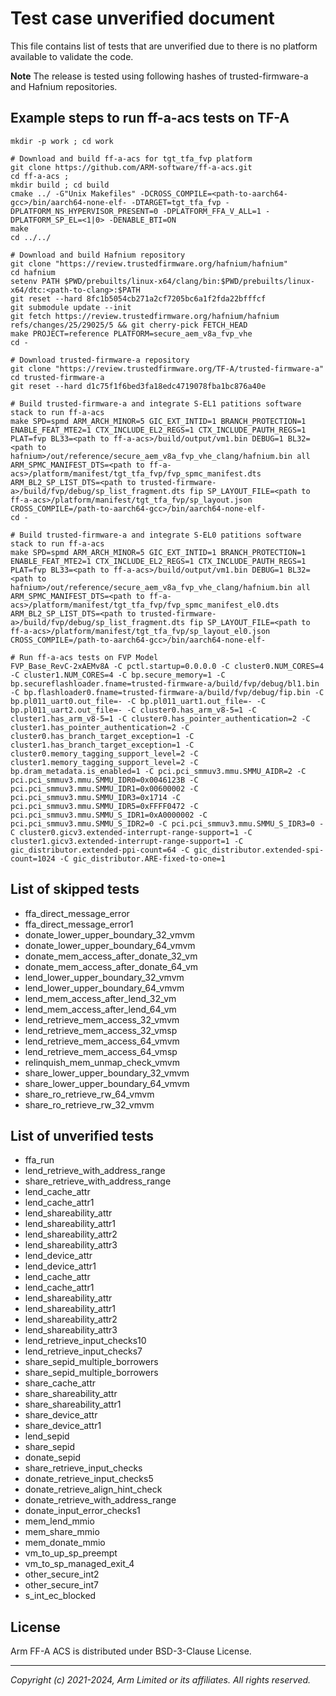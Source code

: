 
# Test case unverified document

This file contains list of tests that are unverified
due to there is no platform available to validate the code.

**Note**
The release is tested using following hashes of trusted-firmware-a
and Hafnium repositories.

## Example steps to run ff-a-acs tests on TF-A
```
mkdir -p work ; cd work

# Download and build ff-a-acs for tgt_tfa_fvp platform
git clone https://github.com/ARM-software/ff-a-acs.git
cd ff-a-acs ;
mkdir build ; cd build
cmake ../ -G"Unix Makefiles" -DCROSS_COMPILE=<path-to-aarch64-gcc>/bin/aarch64-none-elf- -DTARGET=tgt_tfa_fvp -DPLATFORM_NS_HYPERVISOR_PRESENT=0 -DPLATFORM_FFA_V_ALL=1 -DPLATFORM_SP_EL=<1|0> -DENABLE_BTI=ON
make
cd ../../

# Download and build Hafnium repository
git clone "https://review.trustedfirmware.org/hafnium/hafnium"
cd hafnium
setenv PATH $PWD/prebuilts/linux-x64/clang/bin:$PWD/prebuilts/linux-x64/dtc:<path-to-clang>:$PATH
git reset --hard 8fc1b5054cb271a2cf7205bc6a1f2fda22bfffcf
git submodule update --init
git fetch https://review.trustedfirmware.org/hafnium/hafnium refs/changes/25/29025/5 && git cherry-pick FETCH_HEAD
make PROJECT=reference PLATFORM=secure_aem_v8a_fvp_vhe
cd -

# Download trusted-firmware-a repository
git clone "https://review.trustedfirmware.org/TF-A/trusted-firmware-a"
cd trusted-firmware-a
git reset --hard d1c75f1f6bed3fa18edc4719078fba1bc876a40e

# Build trusted-firmware-a and integrate S-EL1 patitions software stack to run ff-a-acs
make SPD=spmd ARM_ARCH_MINOR=5 GIC_EXT_INTID=1 BRANCH_PROTECTION=1 ENABLE_FEAT_MTE2=1 CTX_INCLUDE_EL2_REGS=1 CTX_INCLUDE_PAUTH_REGS=1 PLAT=fvp BL33=<path to ff-a-acs>/build/output/vm1.bin DEBUG=1 BL32=<path to hafnium>/out/reference/secure_aem_v8a_fvp_vhe_clang/hafnium.bin all ARM_SPMC_MANIFEST_DTS=<path to ff-a-acs>/platform/manifest/tgt_tfa_fvp/fvp_spmc_manifest.dts ARM_BL2_SP_LIST_DTS=<path to trusted-firmware-a>/build/fvp/debug/sp_list_fragment.dts fip SP_LAYOUT_FILE=<path to ff-a-acs>/platform/manifest/tgt_tfa_fvp/sp_layout.json CROSS_COMPILE=/path-to-aarch64-gcc>/bin/aarch64-none-elf-
cd -

# Build trusted-firmware-a and integrate S-EL0 patitions software stack to run ff-a-acs
make SPD=spmd ARM_ARCH_MINOR=5 GIC_EXT_INTID=1 BRANCH_PROTECTION=1 ENABLE_FEAT_MTE2=1 CTX_INCLUDE_EL2_REGS=1 CTX_INCLUDE_PAUTH_REGS=1 PLAT=fvp BL33=<path to ff-a-acs>/build/output/vm1.bin DEBUG=1 BL32=<path to hafnium>/out/reference/secure_aem_v8a_fvp_vhe_clang/hafnium.bin all ARM_SPMC_MANIFEST_DTS=<path to ff-a-acs>/platform/manifest/tgt_tfa_fvp/fvp_spmc_manifest_el0.dts ARM_BL2_SP_LIST_DTS=<path to trusted-firmware-a>/build/fvp/debug/sp_list_fragment.dts fip SP_LAYOUT_FILE=<path to ff-a-acs>/platform/manifest/tgt_tfa_fvp/sp_layout_el0.json CROSS_COMPILE=/path-to-aarch64-gcc>/bin/aarch64-none-elf-

# Run ff-a-acs tests on FVP Model
FVP_Base_RevC-2xAEMv8A -C pctl.startup=0.0.0.0 -C cluster0.NUM_CORES=4 -C cluster1.NUM_CORES=4 -C bp.secure_memory=1 -C bp.secureflashloader.fname=trusted-firmware-a/build/fvp/debug/bl1.bin -C bp.flashloader0.fname=trusted-firmware-a/build/fvp/debug/fip.bin -C bp.pl011_uart0.out_file=- -C bp.pl011_uart1.out_file=- -C bp.pl011_uart2.out_file=- -C cluster0.has_arm_v8-5=1 -C cluster1.has_arm_v8-5=1 -C cluster0.has_pointer_authentication=2 -C cluster1.has_pointer_authentication=2 -C cluster0.has_branch_target_exception=1 -C cluster1.has_branch_target_exception=1 -C cluster0.memory_tagging_support_level=2 -C cluster1.memory_tagging_support_level=2 -C bp.dram_metadata.is_enabled=1 -C pci.pci_smmuv3.mmu.SMMU_AIDR=2 -C pci.pci_smmuv3.mmu.SMMU_IDR0=0x0046123B -C pci.pci_smmuv3.mmu.SMMU_IDR1=0x00600002 -C pci.pci_smmuv3.mmu.SMMU_IDR3=0x1714 -C pci.pci_smmuv3.mmu.SMMU_IDR5=0xFFFF0472 -C pci.pci_smmuv3.mmu.SMMU_S_IDR1=0xA0000002 -C pci.pci_smmuv3.mmu.SMMU_S_IDR2=0 -C pci.pci_smmuv3.mmu.SMMU_S_IDR3=0 -C cluster0.gicv3.extended-interrupt-range-support=1 -C cluster1.gicv3.extended-interrupt-range-support=1 -C gic_distributor.extended-ppi-count=64 -C gic_distributor.extended-spi-count=1024 -C gic_distributor.ARE-fixed-to-one=1

```

## List of skipped tests

- ffa_direct_message_error
- ffa_direct_message_error1
- donate_lower_upper_boundary_32_vmvm
- donate_lower_upper_boundary_64_vmvm
- donate_mem_access_after_donate_32_vm
- donate_mem_access_after_donate_64_vm
- lend_lower_upper_boundary_32_vmvm
- lend_lower_upper_boundary_64_vmvm
- lend_mem_access_after_lend_32_vm
- lend_mem_access_after_lend_64_vm
- lend_retrieve_mem_access_32_vmvm
- lend_retrieve_mem_access_32_vmsp
- lend_retrieve_mem_access_64_vmvm
- lend_retrieve_mem_access_64_vmsp
- relinquish_mem_unmap_check_vmvm
- share_lower_upper_boundary_32_vmvm
- share_lower_upper_boundary_64_vmvm
- share_ro_retrieve_rw_64_vmvm
- share_ro_retrieve_rw_32_vmvm


## List of unverified tests

- ffa_run
- lend_retrieve_with_address_range
- share_retrieve_with_address_range
- lend_cache_attr
- lend_cache_attr1
- lend_shareability_attr
- lend_shareability_attr1
- lend_shareability_attr2
- lend_shareability_attr3
- lend_device_attr
- lend_device_attr1
- lend_cache_attr
- lend_cache_attr1
- lend_shareability_attr
- lend_shareability_attr1
- lend_shareability_attr2
- lend_shareability_attr3
- lend_retrieve_input_checks10
- lend_retrieve_input_checks7
- share_sepid_multiple_borrowers
- share_sepid_multiple_borrowers
- share_cache_attr
- share_shareability_attr
- share_shareability_attr1
- share_device_attr
- share_device_attr1
- lend_sepid
- share_sepid
- donate_sepid
- share_retrieve_input_checks
- donate_retrieve_input_checks5
- donate_retrieve_align_hint_check
- donate_retrieve_with_address_range
- donate_input_error_checks1
- mem_lend_mmio
- mem_share_mmio
- mem_donate_mmio
- vm_to_up_sp_preempt
- vm_to_sp_managed_exit_4
- other_secure_int2
- other_secure_int7
- s_int_ec_blocked

## License

Arm FF-A ACS is distributed under BSD-3-Clause License.

--------------

*Copyright (c) 2021-2024, Arm Limited or its affiliates. All rights reserved.*
